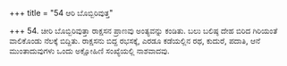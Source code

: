 +++
title = "54 ಆರಿ ಬೊಬ್ಬಿರಿವುತ್ತ"

+++
54. ಚೀರಿ ಬೊಬ್ಬಿರಿವುತ್ತಾ ರಾಕ್ಷಸನ ಪ್ರಾಣವು ಅಂತ್ಯವನ್ನು ಕಂಡಿತು. ಬಲು ಬಲಿಷ್ಠ ದೇಹ ಬಿರಿದ ಗಿರಿಯಂತೆ ವಾಲಿಕೊಂಡು ನೆಲಕ್ಕೆ ಬಿದ್ದಿತು. ರಾಕ್ಷಸನು ಬಿದ್ದ ರಭಸಕ್ಕೆ, ಎರಡೂ ಕಡೆಯಲ್ಲಿನ ರಥ, ಕುದುರೆ, ಪದಾತಿ, ಆನೆ ಮುಂತಾದುವುಗಳು ಒಂದು ಅಕ್ಷೋಹಿಣಿ ಸಂಖ್ಯೆಯಲ್ಲಿ ನಾಶವಾದವು.